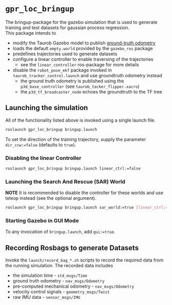 # `gpr_loc_bringup`

The bringup-package for the gazebo simulation that is used to generate training and test datasets for gaussian process regression. <br/>
This package intends to
- modify the Taurob Gazebo model to publish [ground-truth odometry](https://classic.gazebosim.org/tutorials?tut=ros_gzplugins#P3D(3DPositionInterfaceforGroundTruth))
- loads the default `empty.world` provided by the `gazebo_ros` package
- predefines trajectories used to generate datasets
- configure a linear controller to enable traversing of the trajectories
    - see the `linear_controller` ros-package for more details
- disable the `robot_pose_ekf` package invoked in `taurob_tracker_control.launch` and use groundtruth odometry instead
    - the ground truth odometry is published using the `p3d_base_controller` (see `taurob_tacker_flipper.xacro`)
    - the `p3d_tf_broadcaster_node` echoes the groundtruth to the TF tree

## Launching the simulation

All of the functionality listed above is invoked using a single launch file.

```bash
roslaunch gpr_loc_bringup bringup.launch
```

To set the direction of the training trajectory, supply the parameter `dir_ccw:=false` (defaults to `true`).

### Disabling the linear Controller

```bash
roslaunch gpr_loc_bringup bringup.launch linear_ctrl:=false
```

### Launching the Search And Rescue (SAR) World

**NOTE** It is recommended to disable the controller for these worlds and use teleop instead
(see the optional argument).

```bash
roslaunch gpr_loc_bringup bringup.launch sar_world:=true [linear_ctrl:=false]
```

### Starting Gazebo in GUI Mode

To any invocation of `bringup.launch`, add `gui:=true`.

## Recording Rosbags to generate Datasets

Invoke the `launch/record_bag_*.sh` scripts to record the required data from the running simulation. The recorded data includes

- the simulation time - `std_msgs/Time`
- ground truth odometry - `nav_msgs/Odometry`
- pre-computed mechanical odometry - `nav_msgs/Odometry`
- velocity control signals - `geometry_msgs/Twist`
- raw IMU data - `sensor_msgs/IMU`
